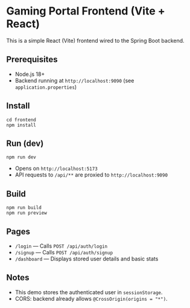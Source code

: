 # Gaming Portal Frontend (Vite + React)

This is a simple React (Vite) frontend wired to the Spring Boot backend.

## Prerequisites
- Node.js 18+
- Backend running at `http://localhost:9090` (see `application.properties`)

## Install
```
cd frontend
npm install
```

## Run (dev)
```
npm run dev
```
- Opens on `http://localhost:5173`
- API requests to `/api/**` are proxied to `http://localhost:9090`

## Build
```
npm run build
npm run preview
```

## Pages
- `/login` — Calls `POST /api/auth/login`
- `/signup` — Calls `POST /api/auth/signup`
- `/dashboard` — Displays stored user details and basic stats

## Notes
- This demo stores the authenticated user in `sessionStorage`.
- CORS: backend already allows `@CrossOrigin(origins = "*")`.
